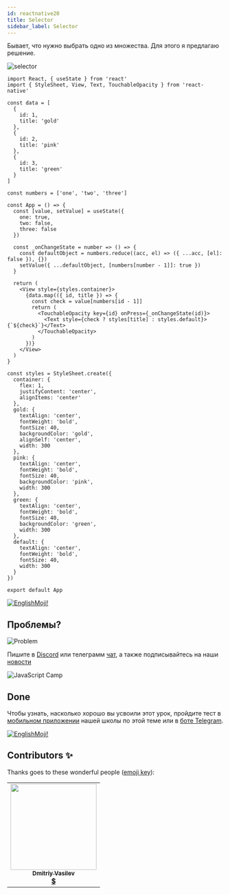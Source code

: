```yaml
---
id: reactnative20
title: Selector
sidebar_label: Selector
---
```


Бывает, что нужно выбрать одно из множества. Для этого я предлагаю решение.

![selector](https://miro.medium.com/max/4800/1*egojVEXa1_MOTvg521DsOg.gif)

```SnackPlayer name=index.js
import React, { useState } from 'react'
import { StyleSheet, View, Text, TouchableOpacity } from 'react-native'

const data = [
  {
    id: 1,
    title: 'gold'
  },
  {
    id: 2,
    title: 'pink'
  },
  {
    id: 3,
    title: 'green'
  }
]

const numbers = ['one', 'two', 'three']

const App = () => {
  const [value, setValue] = useState({
    one: true,
    two: false,
    three: false
  })

  const _onChangeState = number => () => {
    const defaultObject = numbers.reduce((acc, el) => ({ ...acc, [el]: false }), {})
    setValue({ ...defaultObject, [numbers[number - 1]]: true })
  }

  return (
    <View style={styles.container}>
      {data.map(({ id, title }) => {
        const check = value[numbers[id - 1]]
        return (
          <TouchableOpacity key={id} onPress={_onChangeState(id)}>
            <Text style={check ? styles[title] : styles.default}>{`${check}`}</Text>
          </TouchableOpacity>
        )
      })}
    </View>
  )
}

const styles = StyleSheet.create({
  container: {
    flex: 1,
    justifyContent: 'center',
    alignItems: 'center'
  },
  gold: {
    textAlign: 'center',
    fontWeight: 'bold',
    fontSize: 40,
    backgroundColor: 'gold',
    alignSelf: 'center',
    width: 300
  },
  pink: {
    textAlign: 'center',
    fontWeight: 'bold',
    fontSize: 40,
    backgroundColor: 'pink',
    width: 300
  },
  green: {
    textAlign: 'center',
    fontWeight: 'bold',
    fontSize: 40,
    backgroundColor: 'green',
    width: 300
  },
  default: {
    textAlign: 'center',
    fontWeight: 'bold',
    fontSize: 40,
    width: 300
  }
})

export default App
```

[![EnglishMoji!](/img/logo/englishmoji.png)](https://apps.apple.com/kz/app/englishmoji/id6450254885)

## Проблемы?

![Problem](https://media.giphy.com/media/xTiTnGeUsWOEwsGoG4/giphy.gif)

Пишите в [Discord](https://discord.gg/6GDAfXn) или телеграмм [чат](https://t.me/jscampapp), а также подписывайтесь на наши [новости](https://t.me/javascriptapp)

![JavaScript Camp](/img/bandlink.png)

## Done 

Чтобы узнать, насколько хорошо вы усвоили этот урок, пройдите тест в [мобильном приложении](http://onelink.to/njhc95) нашей школы по этой теме или в [боте Telegram](https://t.me/javascriptcamp_bot).

[![EnglishMoji!](/img/logo/englishmoji.png)](https://apps.apple.com/kz/app/englishmoji/id6450254885)

## Contributors ✨

Thanks goes to these wonderful people ([emoji key](https://allcontributors.org/docs/en/emoji-key)):

<table>
  <tr>
    <td align="center"><a href="https://fullstackserverless.github.io/"><img src="https://avatars0.githubusercontent.com/u/6774813?v=4?s=200" width="200px;" alt=""/><br /><sub><b>Dmitriy Vasilev</b></sub></a><br /> <a href="https://github.com/gHashTag/react-native-village/commits?author=gHashTag" title="Documentation">  💲</a></td>
  </tr>
</table>

